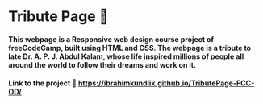 # Tribute Page 🔰

#### This webpage is a Responsive web design course project of freeCodeCamp, built using HTML and CSS. The webpage is a tribute to late Dr. A. P. J. Abdul Kalam, whose life inspired millions of people all around the world to follow their dreams and work on it.

#### Link to the project 🔗 https://ibrahimkundlik.github.io/TributePage-FCC-OD/
